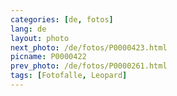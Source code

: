 ```yaml
---
categories: [de, fotos]
lang: de
layout: photo
next_photo: /de/fotos/P0000423.html
picname: P0000422
prev_photo: /de/fotos/P0000261.html
tags: [Fotofalle, Leopard]
---
```

